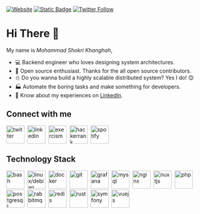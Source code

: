 [![Website](https://img.shields.io/website?url=https%3A%2F%2Fslashsbin.dev%2F)](https://slashsbin.dev)
[![Static Badge](https://img.shields.io/badge/GPG-GPG?logo=gnuprivacyguard&logoColor=%230093DD)](https://slashsbin.dev/slashsbin.asc)
[![Twitter Follow](https://img.shields.io/twitter/follow/slashsbin?style=social)](https://twitter.com/slashsbin/)

# Hi There 👋

My name is _Mohammad Shokri Khanghah_,

- :computer: Backend engineer who loves designing system architectures.
- :gift: Open source enthusiast. Thanks for the all open source contributors.
- :snowman: Do you wanna build a highly scalable distributed system? Yes I do! :blush:
- :factory: Automate the boring tasks and make something for developers.
- :page_facing_up: Know about my experiences on [LinkedIn](https://www.linkedin.com/in/slashsbin/).


## Connect with me
<p align="left">
    <a href="https://twitter.com/slashsbin" target="_blank"><img align="center" src="https://cdn.simpleicons.org/x" alt="twitter" height="48" width="48" title="Twitter" /></a>&nbsp;
    <a href="https://linkedin.com/in/slashsbin" target="_blank"><img align="center" src="https://cdn.simpleicons.org/linkedin"  alt="linkedin" height="48" width="48" title="LinkedIn" /></a>&nbsp;
    <a href="https://exercism.org/profiles/slashsbin" target="_blank"><img align="center" src="https://cdn.simpleicons.org/exercism" alt="exercism" height="48" width="48" title="Exercism" /></a>&nbsp;
    <a href="https://www.hackerrank.com/slashsbin" target="_blank"><img align="center" src="https://cdn.simpleicons.org/hackerrank" alt="hackerrank" height="48" width="48" title="HackerRank" /></a>&nbsp;
    <a href="https://open.spotify.com/user/1146794683" target="_blank"><img align="center" src="https://cdn.simpleicons.org/spotify" alt="spotify" height="48" width="48" title="Spotify" /></a>
</p>

## Technology Stack
<p align="left">
    <a title="Bash" href="https://www.gnu.org/software/bash/" target="_blank"><img src="https://cdn.simpleicons.org/gnubash" alt="bash" width="48" height="48"/></a>&nbsp;
    <a title="Debian" href="https://www.debian.org/" target="_blank"> <img src="https://cdn.simpleicons.org/debian" alt="linux/debian" width="48" height="48"/></a>&nbsp;
    <a title="Docker" href="https://www.docker.com/" target="_blank"> <img src="https://cdn.simpleicons.org/docker" alt="docker" width="48" height="48"/></a>&nbsp;
    <a title="Git" href="https://git-scm.com/" target="_blank"> <img src="https://cdn.simpleicons.org/git" alt="git" width="48" height="48"/></a>&nbsp;
    <a title="Grafana" href="https://grafana.com/" target="_blank"> <img src="https://cdn.simpleicons.org/grafana" alt="grafana" width="48" height="48"/></a>&nbsp;
    <a title="MySQL" href="https://www.mysql.com/" target="_blank"> <img src="https://cdn.simpleicons.org/mysql" alt="mysql" width="48" height="48"/></a>&nbsp;
    <a title="NginX" href="https://www.nginx.com" target="_blank"> <img src="https://cdn.simpleicons.org/nginx" alt="nginx" width="48" height="48"/></a>&nbsp;
    <a title="NuxtJS" href="https://nuxtjs.org/" target="_blank"> <img src="https://cdn.simpleicons.org/nuxtdotjs" alt="nuxtjs" width="48" height="48"/></a>&nbsp;
    <a title="PHP" href="https://www.php.net" target="_blank"> <img src="https://cdn.simpleicons.org/php" alt="php" width="48" height="48"/></a>&nbsp;
    <a title="PostgreSQL" href="https://www.postgresql.org" target="_blank"> <img src="https://cdn.simpleicons.org/postgresql" alt="postgresql" width="48" height="48"/></a>&nbsp;
    <a title="RabbitMQ" href="https://www.rabbitmq.com" target="_blank"> <img src="https://cdn.simpleicons.org/rabbitmq" alt="rabbitmq" width="48" height="48"/></a>&nbsp;
    <a title="Redis" href="https://redis.io" target="_blank"> <img src="https://cdn.simpleicons.org/redis" alt="redis" width="48" height="48"/></a>&nbsp;
    <a title="Rust" href="https://www.rust-lang.org" target="_blank"> <img src="https://cdn.simpleicons.org/rust" alt="rust" width="48" height="48"/></a>&nbsp;
    <a title="Symfony" href="https://symfony.com" target="_blank"> <img src="https://cdn.simpleicons.org/symfony" alt="symfony" width="48" height="48"/></a>&nbsp;
    <a title="VueJS" href="https://vuejs.org/" target="_blank"> <img src="https://cdn.simpleicons.org/vuedotjs" alt="vuejs" width="48" height="48"/></a>
</p>
